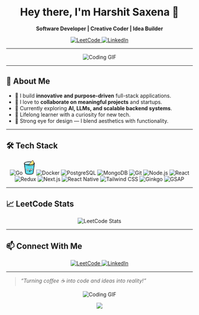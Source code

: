 <h1 align="center">Hey there, I'm Harshit Saxena 👋</h1>
<p align="center"><strong>Software Developer | Creative Coder | Idea Builder</strong></p>

<p align="center">
  <a href="https://leetcode.com/u/hs8449865663/" target="_blank">
    <img alt="LeetCode" src="https://img.shields.io/badge/LeetCode-FFA116?style=for-the-badge&logo=leetcode&logoColor=white" />
  </a>
  <a href="https://www.linkedin.com/in/harshit-saxena-35b70b211/" target="_blank">
    <img alt="LinkedIn" src="https://img.shields.io/badge/LinkedIn-0A66C2?style=for-the-badge&logo=linkedin&logoColor=white" />
  </a>
</p>

---

<p align="center">
  <img src="https://media.giphy.com/media/qgQUggAC3Pfv687qPC/giphy.gif" width="350" alt="Coding GIF" />
</p>

---


## 🚀 About Me

- 🔭 I build **innovative and purpose-driven** full-stack applications.
- 🤝 I love to **collaborate on meaningful projects** and startups.
- 🌱 Currently exploring **AI, LLMs, and scalable backend systems**.
- 🧠 Lifelong learner with a curiosity for new tech.
- 🎨 Strong eye for design — I blend aesthetics with functionality.
</p>

---

## 🛠️ Tech Stack

<p align="center">
  <img src="https://cdn.jsdelivr.net/gh/devicons/devicon/icons/go/go-original.svg" height="40" alt="Go" title="Golang"/>
  <img src="https://raw.githubusercontent.com/gin-gonic/logo/eecb3150aa7ce5a77b97fd834276b2b6958eaa9d/color.svg" height="40" alt="Gin" title="Gin Web Framework"/>
  <img src="https://cdn.jsdelivr.net/gh/devicons/devicon/icons/docker/docker-original.svg" height="40" alt="Docker" title="Docker"/>
  <img src="https://cdn.jsdelivr.net/gh/devicons/devicon/icons/postgresql/postgresql-original.svg" height="40" alt="PostgreSQL" title="PostgreSQL"/>
  <img src="https://cdn.jsdelivr.net/gh/devicons/devicon/icons/mongodb/mongodb-original.svg" height="40" alt="MongoDB" title="MongoDB"/>
  <img src="https://cdn.jsdelivr.net/gh/devicons/devicon/icons/git/git-original.svg" height="40" alt="Git" title="Git"/>
  <img src="https://cdn.jsdelivr.net/gh/devicons/devicon/icons/nodejs/nodejs-original.svg" height="40" alt="Node.js" title="Node.js"/>
  <img src="https://cdn.jsdelivr.net/gh/devicons/devicon/icons/react/react-original.svg" height="40" alt="React" title="React"/>
  <img src="https://cdn.jsdelivr.net/gh/devicons/devicon/icons/redux/redux-original.svg" height="40" alt="Redux" title="Redux"/>
  <img src="https://img.icons8.com/?size=100&id=gwR0hbBi5JeZ&format=png&color=FFFFFF" height="40" alt="Next.js" title="Next.js"/>
  <img src="https://reactnative.dev/img/header_logo.svg" height="40" alt="React Native" title="React Native"/>
  <img src="https://www.vectorlogo.zone/logos/tailwindcss/tailwindcss-icon.svg" height="40" alt="Tailwind CSS" title="Tailwind CSS"/>
  <img src="https://raw.githubusercontent.com/onsi/ginkgo/master/docs/images/ginkgo.png" height="40" alt="Ginkgo" title="Ginkgo - Go Testing"/>
  <img src="https://s3-us-west-2.amazonaws.com/s.cdpn.io/16327/logo.gif" height="40" alt="GSAP" title="GSAP Animation Library"/>
</p>

---

## 📈 LeetCode Stats

<p align="center">
  <img src="https://leetcard.jacoblin.cool/hs8449865663?theme=transparent&font=Baloo+Bhai+2&ext=contest" alt="LeetCode Stats" />
</p>

---

## 📫 Connect With Me

<p align="center">
  <a href="https://leetcode.com/u/hs8449865663/" target="_blank">
    <img src="https://img.shields.io/badge/LeetCode-FFA116?style=for-the-badge&logo=leetcode&logoColor=white" alt="LeetCode"/>
  </a>
  <a href="https://www.linkedin.com/in/harshit-saxena-35b70b211/" target="_blank">
    <img src="https://img.shields.io/badge/LinkedIn-0A66C2?style=for-the-badge&logo=linkedin&logoColor=white" alt="LinkedIn"/>
  </a>
</p>

---

> _“Turning coffee ☕ into code and ideas into reality!”_

<p align="center">
  <img src="https://user-images.githubusercontent.com/74038190/212749695-a6817c5a-a794-462b-afca-1b5ce7dd5e63.gif" width="450" alt="Coding GIF" />
</p>

<p align="center">
  <img src="https://capsule-render.vercel.app/api?type=waving&color=0:4b6cb7,100:182848&height=100&section=footer"/>
</p>
